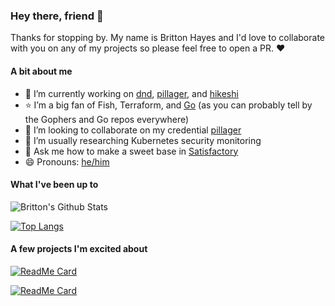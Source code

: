 ### Hey there, friend 👋

Thanks for stopping by. My name is Britton Hayes and I'd love to collaborate with you on any of my projects so please feel free to open a PR. :heart:

#### A bit about me

- 🔭 I’m currently working on [dnd](https://github.com/brittonhayes/dnd), [pillager](https://github.com/brittonhayes/pillager), and [hikeshi](https://github.com/brittonhayes/hikeshi)
- ⭐ I’m a big fan of Fish, Terraform, and [Go](https://golang.org) (as you can probably tell by the Gophers and Go repos everywhere)
- 🤝 I’m looking to collaborate on my credential [pillager](https://github.com/brittonhayes/pillager)
- 🤔 I’m usually researching Kubernetes security monitoring
- 💬 Ask me how to make a sweet base in [Satisfactory](https://www.satisfactorygame.com/)
- 😄 Pronouns: [he/him](https://pronoun.is/he)

#### What I've been up to

![Britton's Github Stats](https://github-readme-stats.vercel.app/api?username=brittonhayes&show_icons=true&count_private=true&title_color=BC7935&icon_color=BC7935&text_color=326A69&bg_color=F3E8DC)

[![Top Langs](https://github-readme-stats.vercel.app/api/top-langs/?username=brittonhayes&hide=javascript,html,css&title_color=BC7935&icon_color=BC7935&text_color=326A69&bg_color=F3E8DC)](https://github.com/brittonhayes)

#### A few projects I'm excited about

[![ReadMe Card](https://github-readme-stats.vercel.app/api/pin/?username=princjef&repo=gomarkdoc&title_color=BC7935&icon_color=BC7935&text_color=326A69&bg_color=F3E8DC)](https://github.com/princjef/gomarkdoc)

[![ReadMe Card](https://github-readme-stats.vercel.app/api/pin/?username=BurntSushi&repo=ripgrep&title_color=BC7935&icon_color=BC7935&text_color=326A69&bg_color=F3E8DC)](https://github.com/BurntSushi/ripgrep)

